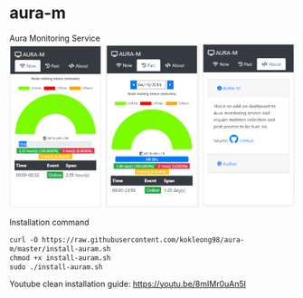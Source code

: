 # aura-m
Aura Monitoring Service
![alt text](https://raw.githubusercontent.com/kokleong98/aura-m/master/docs/panel-design.png)

Installation command
```
curl -O https://raw.githubusercontent.com/kokleong98/aura-m/master/install-auram.sh
chmod +x install-auram.sh
sudo ./install-auram.sh
```

Youtube clean installation guide:
https://youtu.be/8mIMr0uAn5I
